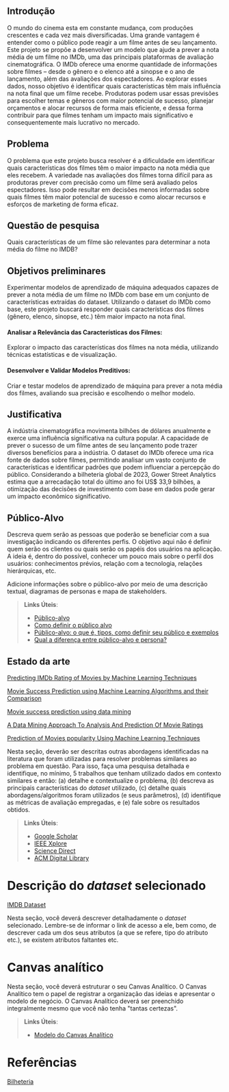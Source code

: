 ## Introdução

 O mundo do cinema esta em constante mudança, com produções crescentes e cada vez mais diversificadas. Uma grande vantagem é entender como o público pode reagir a um filme antes de seu lançamento. Este projeto se propõe a desenvolver um modelo que ajude a prever a nota média de um filme no IMDb, uma das principais plataformas de avaliação cinematográfica.
 O IMDb oferece uma enorme quantidade de informações sobre filmes – desde o gênero e o elenco até a sinopse e o ano de lançamento, além das avaliações dos espectadores. Ao explorar esses dados, nosso objetivo é identificar quais características têm mais influência na nota final que um filme recebe.
 Produtoras podem usar essas previsões para escolher temas e gêneros com maior potencial de sucesso, planejar orçamentos e alocar recursos de forma mais eficiente, e dessa forma contribuir para que filmes tenham um impacto mais significativo e consequentemente mais lucrativo no mercado.

## Problema

 O problema que este projeto busca resolver é a dificuldade em identificar quais características dos filmes têm o maior impacto na nota média que eles recebem. A variedade nas avaliações dos filmes torna difícil para as produtoras prever com precisão como um filme será avaliado pelos espectadores. Isso pode resultar em decisões menos informadas sobre quais filmes têm maior potencial de sucesso e como alocar recursos e esforços de marketing de forma eficaz.

## Questão de pesquisa

 Quais características de um filme são relevantes para determinar a nota média do filme no IMDB?

## Objetivos preliminares

 Experimentar modelos de aprendizado de máquina adequados capazes de prever a nota média de um filme no IMDb com base em um conjunto de características extraídas do dataset. Utilizando o dataset do IMDb como base, este projeto buscará responder quais características dos filmes (gênero, elenco, sinopse, etc.) têm maior impacto na nota final.

#### Analisar a Relevância das Características dos Filmes: 
Explorar o impacto das características dos filmes na nota média, utilizando técnicas estatísticas e de visualização.
#### Desenvolver e Validar Modelos Preditivos: 
Criar e testar modelos de aprendizado de máquina para prever a nota média dos filmes, avaliando sua precisão e escolhendo o melhor modelo.

## Justificativa

A indústria cinematográfica movimenta bilhões de dólares anualmente e exerce uma influência significativa na cultura popular. A capacidade de prever o sucesso de um filme antes de seu lançamento pode trazer diversos benefícios para a indústria.
O dataset do IMDb oferece uma rica fonte de dados sobre filmes, permitindo analisar um vasto conjunto de características e identificar padrões que podem influenciar a percepção do público. Considerando a bilheteria global de 2023, Gower Street Analytics estima que a arrecadação total do último ano foi US$ 33,9 bilhões, a otimização das decisões de investimento com base em dados pode gerar um impacto econômico significativo. 

## Público-Alvo

Descreva quem serão as pessoas que poderão se beneficiar com a sua investigação indicando os diferentes perfis. O objetivo aqui não é definir quem serão os clientes ou quais serão os papéis dos usuários na aplicação. A ideia é, dentro do possível, conhecer um pouco mais sobre o perfil dos usuários: conhecimentos prévios, relação com a tecnologia, relações hierárquicas, etc.

Adicione informações sobre o público-alvo por meio de uma descrição textual, diagramas de personas e mapa de stakeholders.

> **Links Úteis**:
> - [Público-alvo](https://blog.hotmart.com/pt-br/publico-alvo/)
> - [Como definir o público alvo](https://exame.com/pme/5-dicas-essenciais-para-definir-o-publico-alvo-do-seu-negocio/)
> - [Público-alvo: o que é, tipos, como definir seu público e exemplos](https://klickpages.com.br/blog/publico-alvo-o-que-e/)
> - [Qual a diferença entre público-alvo e persona?](https://rockcontent.com/blog/diferenca-publico-alvo-e-persona/)

## Estado da arte

[Predicting IMDb Rating of Movies by Machine Learning Techniques]([https://dl.acm.org/](https://ieeexplore.ieee.org/abstract/document/8944604))

[Movie Success Prediction using Machine Learning Algorithms and their Comparison](https://ieeexplore.ieee.org/abstract/document/8703320)

[Movie success prediction using data mining](https://ieeexplore.ieee.org/abstract/document/8204173)

[A Data Mining Approach To Analysis And Prediction Of Movie Ratings](https://www.witpress.com/elibrary/wit-transactions-on-information-and-communication-technologies/33/14248)

[Prediction of Movies popularity Using Machine Learning Techniques](https://www.researchgate.net/profile/Hammad-Afzal/publication/311913687_Prediction_of_Movies_popularity_Using_Machine_Learning_Techniques/links/586253ce08ae6eb871ab0748/Prediction-of-Movies-popularity-Using-Machine-Learning-Techniques.pdf)




Nesta seção, deverão ser descritas outras abordagens identificadas na literatura que foram utilizadas para resolver problemas similares ao problema em questão. Para isso, faça uma pesquisa detalhada e identifique, no mínimo, 5 trabalhos que tenham utilizado dados em contexto similares e então: (a) detalhe e contextualize o problema, (b) descreva as principais características do _dataset_ utilizado, (c) detalhe quais abordagens/algoritmos foram utilizados (e seus parâmetros), (d) identifique as métricas de avaliação empregadas, e (e) fale sobre os resultados obtidos. 

> **Links Úteis**:
> - [Google Scholar](https://scholar.google.com/)
> - [IEEE Xplore](https://ieeexplore.ieee.org/Xplore/home.jsp)
> - [Science Direct](https://www.sciencedirect.com/)
> - [ACM Digital Library](https://dl.acm.org/)

# Descrição do _dataset_ selecionado

[IMDB Dataset](https://www.kaggle.com/datasets/payamamanat/imbd-dataset/data)


Nesta seção, você deverá descrever detalhadamente o _dataset_ selecionado. Lembre-se de informar o link de acesso a ele, bem como, de descrever cada um dos seus atributos (a que se refere, tipo do atributo etc.), se existem atributos faltantes etc.

# Canvas analítico

Nesta seção, você deverá estruturar o seu Canvas Analítico. O Canvas Analítico tem o papel de registrar a organização das ideias e apresentar o modelo de negócio. O Canvas Analítico deverá ser preenchido integralmente mesmo que você não tenha "tantas certezas".

> **Links Úteis**:
> - [Modelo do Canvas Analítico](https://github.com/ICEI-PUC-Minas-PMV-SI/PesquisaExperimentacao-Template/blob/main/help/Software-Analtics-Canvas-v1.0.pdf)

# Referências
[Bilheteria](https://www.cnnbrasil.com.br/entretenimento/cinema-bilheteria-global-de-2023-foi-305-maior-que-a-de-2022/#:~:text=A%20ind%C3%BAstria%20cinematogr%C3%A1fica%20est%C3%A1%20em,dados%20da%20Gower%20Street%20Analytics)

